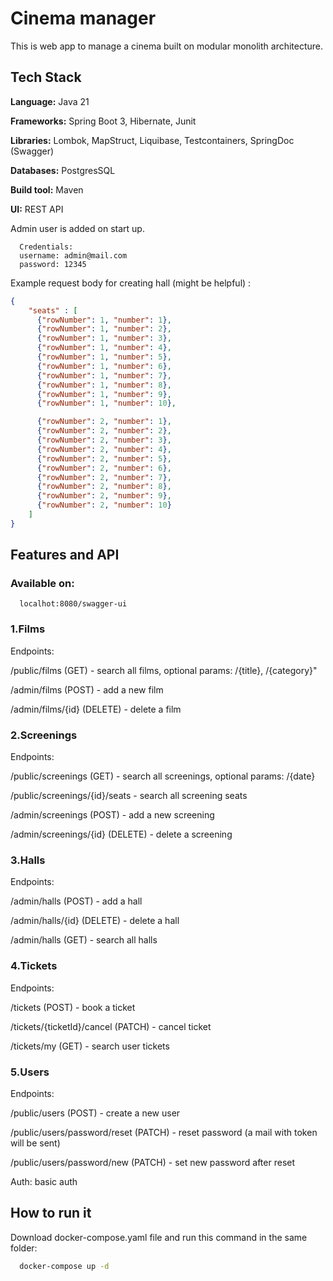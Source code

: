 
# Cinema manager

This is web app to manage a cinema built on modular monolith architecture.




## Tech Stack

**Language:** Java 21

**Frameworks:** Spring Boot 3, Hibernate, Junit

**Libraries:** Lombok, MapStruct, Liquibase, Testcontainers, SpringDoc (Swagger)

**Databases:** PostgresSQL

**Build tool:** Maven

**UI:** REST API

Admin user is added on start up.

```
  Credentials:
  username: admin@mail.com
  password: 12345
```

Example request body for creating hall (might be helpful) :

```json
{
    "seats" : [
      {"rowNumber": 1, "number": 1},
      {"rowNumber": 1, "number": 2},
      {"rowNumber": 1, "number": 3},
      {"rowNumber": 1, "number": 4},
      {"rowNumber": 1, "number": 5},
      {"rowNumber": 1, "number": 6},
      {"rowNumber": 1, "number": 7},
      {"rowNumber": 1, "number": 8},
      {"rowNumber": 1, "number": 9},
      {"rowNumber": 1, "number": 10},

      {"rowNumber": 2, "number": 1},
      {"rowNumber": 2, "number": 2},
      {"rowNumber": 2, "number": 3},
      {"rowNumber": 2, "number": 4},
      {"rowNumber": 2, "number": 5},
      {"rowNumber": 2, "number": 6},
      {"rowNumber": 2, "number": 7},
      {"rowNumber": 2, "number": 8},
      {"rowNumber": 2, "number": 9},
      {"rowNumber": 2, "number": 10}
    ]
}
```

## Features and API

### Available on:
```http
  localhot:8080/swagger-ui
```

### 1.Films

Endpoints:

/public/films (GET) - search all films, optional params: /{title}, /{category}"

/admin/films (POST) - add a new film

/admin/films/{id} (DELETE) - delete a film

### 2.Screenings

Endpoints:

/public/screenings (GET) - search all screenings, optional params: /{date}

/public/screenings/{id}/seats - search all screening seats

/admin/screenings (POST) - add a new screening

/admin/screenings/{id} (DELETE) - delete a screening

### 3.Halls

Endpoints:

/admin/halls (POST) - add a hall

/admin/halls/{id} (DELETE) - delete a hall

/admin/halls (GET) - search all halls

### 4.Tickets

Endpoints:

/tickets (POST) - book a ticket

/tickets/{ticketId}/cancel (PATCH) - cancel ticket

/tickets/my (GET) - search user tickets

### 5.Users

Endpoints:

/public/users (POST) - create a new user

/public/users/password/reset (PATCH) - reset password (a mail with token will be sent)

/public/users/password/new (PATCH) - set new password after reset

Auth: basic auth

## How to run it

Download docker-compose.yaml file and run this command in the same folder:

```bash
  docker-compose up -d
```
    